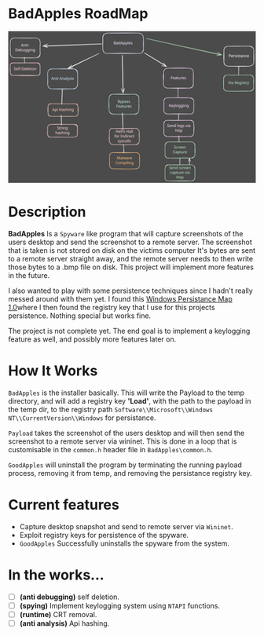 # BadApples RoadMap
![BadApples](BadApples.svg)

# Description
**BadApples** Is a `Spyware` like program that will capture screenshots of the users desktop and send the screenshot to a remote server. The screenshot that is taken is not stored on disk on the victims computer It's bytes are sent to a remote server straight away, and the remote server needs to then write those bytes to a .bmp file on disk. This project will implement more features in the future.

I also wanted to play with some persistence techniques since I hadn't really messed around with them yet. I found this [Windows Persistance Map 1.0](https://how2itsec.blogspot.com/)where I then found the registry key that I use for this projects persistence. Nothing special but works fine.

The project is not complete yet. The end goal is to implement a keylogging feature as well, and possibly more features later on.

# How It Works
`BadApples` is the installer basically. This will write the Payload to the temp directory, and will add a registry key **'Load'**, with the path to the payload in the temp dir, to the registry path `Software\\Microsoft\\Windows NT\\CurrentVersion\\Windows` for persistance.

`Payload` takes the screenshot of the users desktop and will then send the screenshot to a remote server via wininet. This is done in a loop that is customisable in the `common.h` header file in `BadApples\common.h`.

`GoodApples` will uninstall the program by terminating the running payload process, removing it from temp, and removing the persistance registry key.

# Current features
  - Capture desktop snapshot and send to remote server via `Wininet`.
  - Exploit registry keys for persistence of the spyware.
  - `GoodApples` Successfully uninstalls the spyware from the system.
# In the works...
 - [ ] **(anti debugging)** self deletion.
 - [ ] **(spying)** Implement keylogging system using `NTAPI` functions.
 - [ ] **(runtime)** CRT removal.
 - [ ] **(anti analysis)** Api hashing.
